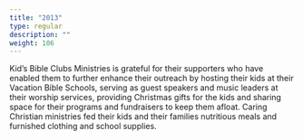 ```yaml
---
title: "2013"
type: regular
description: ""
weight: 106
---
```



Kid’s Bible Clubs Ministries is grateful for their supporters who have enabled them to further enhance their outreach by hosting their kids at their Vacation Bible Schools, serving as guest speakers and music leaders at their worship services, providing Christmas gifts for the kids and sharing space for their programs and fundraisers to keep them afloat. Caring Christian ministries fed their kids and their families nutritious meals and furnished clothing and school supplies.
